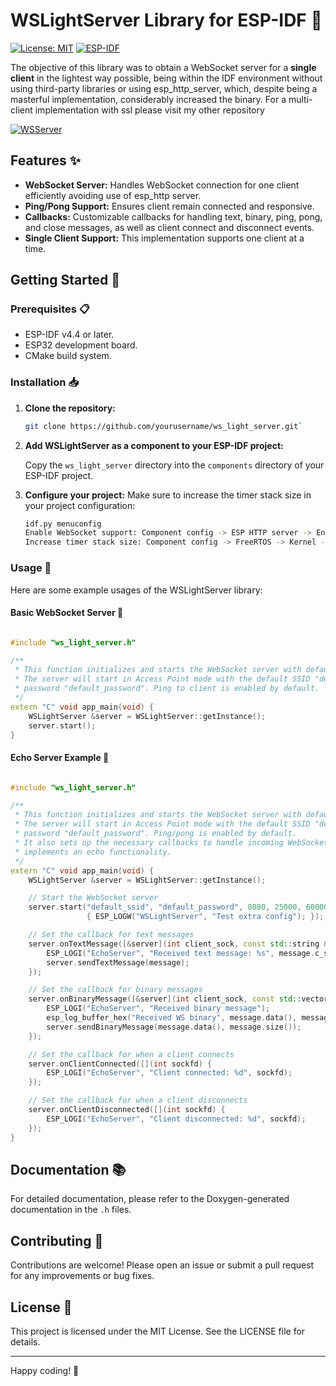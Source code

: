 # WSLightServer Library for ESP-IDF 📡

[![License: MIT](https://img.shields.io/badge/License-MIT-blue.svg)](https://opensource.org/licenses/MIT)
[![ESP-IDF](https://img.shields.io/badge/ESP--IDF-v4.4+-blue.svg)](https://github.com/espressif/esp-idf)


The objective of this library was to obtain a WebSocket server for a **single client** in the lightest way possible, being within the IDF environment without using third-party libraries or using esp_http_server, which, despite being a masterful implementation, considerably increased the binary. 
For a multi-client implementation with ssl please visit my other repository

[![WSServer](https://img.shields.io/badge/GitHub-WSServer%20Repo-blue?logo=github)](https://github.com/wikilift/WebSocket-server-ESP-IDF)
## Features ✨

-   **WebSocket Server:** Handles WebSocket connection for one client efficiently avoiding use of esp_http server.
-   **Ping/Pong Support:** Ensures client remain connected and responsive.
-   **Callbacks:** Customizable callbacks for handling text, binary, ping, pong, and close messages, as well as client connect and disconnect events.
-   **Single Client Support:** This implementation supports one client at a time.

## Getting Started 🚀

### Prerequisites 📋

-   ESP-IDF v4.4 or later.
-   ESP32 development board.
-   CMake build system.

### Installation 📥

1.  **Clone the repository:**

	```sh
	git clone https://github.com/yourusername/ws_light_server.git`
	```

2.  **Add WSLightServer as a component to your ESP-IDF project:** 

	Copy the `ws_light_server` directory into the `components` directory of your ESP-IDF project.
    
4.  **Configure your project:** Make sure to increase the timer stack size in your project configuration:
    
    ```sh
    idf.py menuconfig
    Enable WebSocket support: Component config -> ESP HTTP server -> Enable ESP_HTTPS_SERVER component.
    Increase timer stack size: Component config -> FreeRTOS -> Kernel -> Timer task stack size to 4096.
    ```
    

### Usage 📝

Here are some example usages of the WSLightServer library:

#### Basic WebSocket Server 🌟

```cpp

#include "ws_light_server.h"

/**
 * This function initializes and starts the WebSocket server with default parameters.
 * The server will start in Access Point mode with the default SSID "default_ssid" and 
 * password "default_password". Ping to client is enabled by default.
 */
extern "C" void app_main(void) {
    WSLightServer &server = WSLightServer::getInstance();
    server.start();
}
```

#### Echo Server Example 🔄

```cpp

#include "ws_light_server.h"

/**
 * This function initializes and starts the WebSocket server with default parameters.
 * The server will start in Access Point mode with the default SSID "default_ssid" and 
 * password "default_password". Ping/pong is enabled by default.
 * It also sets up the necessary callbacks to handle incoming WebSocket messages and 
 * implements an echo functionality.
 */
extern "C" void app_main(void) {
    WSLightServer &server = WSLightServer::getInstance();

    // Start the WebSocket server
    server.start("default_ssid", "default_password", 8080, 25000, 60000, true, []()
                 { ESP_LOGW("WSLightServer", "Test extra config"); });

    // Set the callback for text messages
    server.onTextMessage([&server](int client_sock, const std::string &message) {
        ESP_LOGI("EchoServer", "Received text message: %s", message.c_str());
        server.sendTextMessage(message);
    });

    // Set the callback for binary messages
    server.onBinaryMessage([&server](int client_sock, const std::vector<uint8_t> &message) {
        ESP_LOGI("EchoServer", "Received binary message");
        esp_log_buffer_hex("Received WS binary", message.data(), message.size());
        server.sendBinaryMessage(message.data(), message.size());
    });

    // Set the callback for when a client connects
    server.onClientConnected([](int sockfd) {
        ESP_LOGI("EchoServer", "Client connected: %d", sockfd);
    });

    // Set the callback for when a client disconnects
    server.onClientDisconnected([](int sockfd) {
        ESP_LOGI("EchoServer", "Client disconnected: %d", sockfd);
    });
}
```

## Documentation 📚

For detailed documentation, please refer to the Doxygen-generated documentation in the `.h` files.

## Contributing 🤝

Contributions are welcome! Please open an issue or submit a pull request for any improvements or bug fixes.

## License 📝

This project is licensed under the MIT License. See the LICENSE file for details.

----------

Happy coding! 🎉